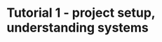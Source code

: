 
Tutorial 1 - project setup, understanding systems
=================================================

